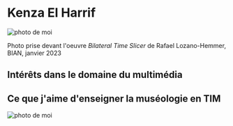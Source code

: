 # Kenza El Harrif
![photo de moi]()

Photo prise devant l'oeuvre *Bilateral Time Slicer* de Rafael Lozano-Hemmer, BIAN, janvier 2023

## Intérêts dans le domaine du multimédia

## Ce que j'aime d'enseigner la muséologie en TIM

![photo de moi]()
